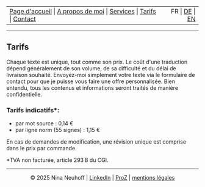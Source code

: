 <table width="100%">
<tr>
<td align="left">
<a href="index.html">Page d'accueil</a> |
<a href="about.html">A propos de moi</a> |
<a href="services.html">Services</a> |
<a href="pricing.html">Tarifs</a> |
<a href="contact.html">Contact</a>
</td>
<td align="right">
FR | <a href="../de/index.html">DE</a> | <a href="../en/index.html">EN</a>
</td>
</tr>
</table>
<hr>


## Tarifs

Chaque texte est unique, tout comme son prix. Le coût d'une traduction dépend généralement de son volume, de sa difficulté et du délai de livraison souhaité. Envoyez-moi simplement votre texte via le formulaire de contact pour que je puisse vous faire une offre personnalisée. Bien entendu, tous les contenus et informations seront traités de manière confidentielle.

### Tarifs indicatifs*:
- par mot source : 0,14 €
- par ligne norm (55 signes) : 1,15 €

En cas de demandes de modification, une révision unique est comprise dans le prix par commande.

*TVA non facturée, article 293 B du CGI.

<!-- Footer -->
<hr>
<p align="center">
&copy; 2025 Nina Neuhoff | <a href="http://www.linkedin.com/in/nina-neuhoff-32b162283">LinkedIn</a> | <a href="https://www.proz.com/translator/4180778">ProZ</a> | <a href="impressum.html">mentions légales</a>
</p>
